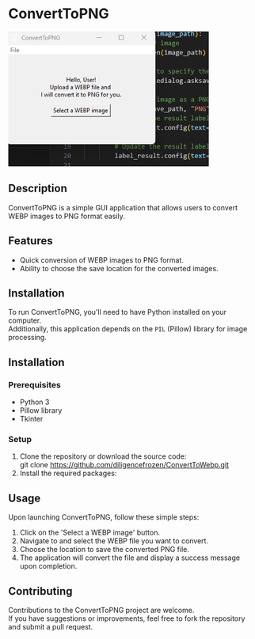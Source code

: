 # ConvertToPNG
<img src ="https://github.com/diligencefrozen/ConvertToPNG/blob/main/test(20240123).png?raw=true"><br/>
## Description
ConvertToPNG is a simple GUI application that allows users to convert WEBP images to PNG format easily. 

## Features
- Quick conversion of WEBP images to PNG format.
- Ability to choose the save location for the converted images.

## Installation
To run ConvertToPNG, you'll need to have Python installed on your computer. <br/>Additionally, this application depends on the `PIL` (Pillow) library for image processing.

## Installation

### Prerequisites
- Python 3
- Pillow library
- Tkinter 

### Setup
1. Clone the repository or download the source code:<br/>git clone <a href="https://github.com/diligencefrozen/ConvertToPNG.git">https://github.com/diligencefrozen/ConvertToWebp.git</a><br/>
2. Install the required packages:<br/>

## Usage
Upon launching ConvertToPNG, follow these simple steps:
1. Click on the 'Select a WEBP image' button.
2. Navigate to and select the WEBP file you want to convert.
3. Choose the location to save the converted PNG file.
4. The application will convert the file and display a success message upon completion.

## Contributing
Contributions to the ConvertToPNG project are welcome. <br/>If you have suggestions or improvements, feel free to fork the repository and submit a pull request.

